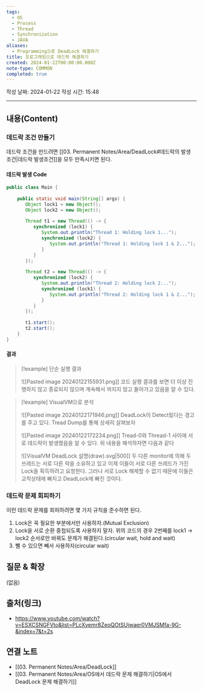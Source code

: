 ```yaml
---
tags:
  - OS
  - Process
  - Thread
  - Synchronization
  - JAVA
aliases:
  - Programming으로 DeadLock 해결하기
title: 프로그래밍으로 데드락 해결하기
created: 2024-01-22T00:00:00.000Z
note-type: COMMON
completed: true
---
```

작성 날짜: 2024-01-22
작성 시간: 15:48


----
## 내용(Content)
### 데드락 조건 만들기
데드락 조건을 만드려면 [[03. Permanent Notes/Area/DeadLock#데드락의 발생 조건|데드락 발생조건]]을 모두 만족시키면 된다.

#### 데드락 발생 Code
```java
public class Main {  
  
    public static void main(String[] args) {  
       Object lock1 = new Object();  
       Object lock2 = new Object();  
  
       Thread t1 = new Thread(() -> {  
          synchronized (lock1) {  
             System.out.println("Thread 1: Holding lock 1...");  
             synchronized (lock2) {  
                System.out.println("Thread 1: Holding lock 1 & 2...");  
             }  
          }  
       });  
  
       Thread t2 = new Thread(() -> {  
          synchronized (lock2) {  
             System.out.println("Thread 2: Holding lock 2...");  
             synchronized (lock1) {  
                System.out.println("Thread 2: Holding lock 1 & 2...");  
             }  
          }  
       });  
  
       t1.start();  
       t2.start();  
    }  
}
```

#### 결과
>[!example] 단순 실행 결과
>
>![[Pasted image 20240122155931.png]]
>코드 실행 결과를 보면 더 이상 진행하지 않고 종료되지 않으며 계속해서 꺼지지 않고 돌아가고 있음을 알 수 있다. 

>[!example] VisualVM으로 분석
>
>![[Pasted image 20240122171946.png]]
>DeadLock이 Detect됬다는 경고를 주고 있다. Tread Dump를 통해 상세히 살펴보자
>
>![[Pasted image 20240122172234.png]]
>Tread-0와 Thread-1 사이에 서로 데드락이 발생했음을 알 수 있다. 위 내용을 해석하자면 다음과 같다
>
>![[VisualVM DeadLock 설명(draw).svg|500]]
>두 다른 monitor에 의해 두 쓰레드는 서로 다른 락을 소유하고 있고 이제 이들이 서로 다른 쓰레드가 가진 Lock을 획득하려고 요청한다. 그러나 서로 Lock 해제할 수 없기 때문에 이들은 교착상태에 빠지고 DeadLock에 빠진 것이다.

### 데드락 문제 회피하기
이런 데드락 문제를 회피하려면 몇 가지 규칙을 준수하면 된다.

1. Lock은 꼭 필요한 부분에서만 사용하자.(Mutual Exclusion)
2. Lock을 서로 순환 중첩되도록 사용하지 말자. 위의 코드의 경우 2번째를 lock1 -> lock2 순서로만 바꿔도 문제가 해결된다.(circular wait, hold and wait)
3. 뺄 수 있으면 빼서 사용하자(circular wait)
## 질문 & 확장

(없음)

## 출처(링크)
- https://www.youtube.com/watch?v=ESXCSNGFVto&list=PLcXyemr8ZeoQOtSUjwaer0VMJSMfa-9G-&index=7&t=2s

## 연결 노트
- [[03. Permanent Notes/Area/DeadLock]]
- [[03. Permanent Notes/Area/OS에서 데드락 문제 해결하기|OS에서 DeadLock 문제 해결하기]]









